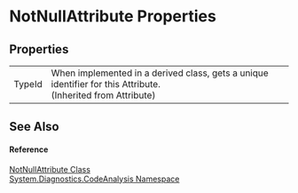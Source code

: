 # NotNullAttribute Properties




## Properties
<table>
<tr>
<td>TypeId</td>
<td>When implemented in a derived class, gets a unique identifier for this Attribute.<br />(Inherited from Attribute)</td></tr>
</table>

## See Also


#### Reference
<a href="c9927a20-ea8a-7ffe-46c4-56b1d55b5d70.md">NotNullAttribute Class</a>  
<a href="59e9ab2a-b59e-1fdf-dbcb-91d86c842bda.md">System.Diagnostics.CodeAnalysis Namespace</a>  
